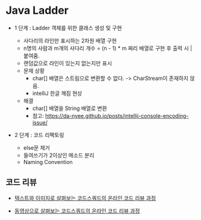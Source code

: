 # Java Ladder

- 1 단계 : Ladder 객체를 위한 클래스 생성 및 구현
  - 사다리의 라인만 표시하는 2차원 배열 구현
  - n명의 사람과 m개의 사다리 개수 = (n - 1) * m 짜리 배열로 구현 후 출력 시 | 붙여줌.
  - 랜덤값으로 라인이 있는지 없는지만 표시
  - 문제 상황
    - char[] 배열은 스트림으로 변환할 수 없다. -> CharStream이 존재하지 않음.
    - intelliJ 한글 깨짐 현상
  - 해결
    - char[] 배열을 String 배열로 변환
    - 참고: https://da-nyee.github.io/posts/intellij-console-encoding-issue/

- 2 단계 : 코드 리팩토링
  - else문 제거
  - 들여쓰기가 2이상인 메소드 분리
  - Naming Convention

## 코드 리뷰

* [텍스트와 이미지로 살펴보는 코드스쿼드의 온라인 코드 리뷰 과정](https://github.com/code-squad/codesquad-docs/blob/master/codereview/README.md)

* [동영상으로 살펴보는 코드스쿼드의 온라인 코드 리뷰 과정](https://youtube.com/watch?v=lFinZfu3QO0&si=EnSIkaIECMiOmarE)
